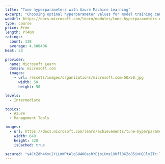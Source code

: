 ```yaml
---
title: "Tune hyperparameters with Azure Machine Learning"
excerpt: "Choosing optimal hyperparameter values for model training can be difficult, and usually involved a great deal of trial and error. With Azure Machine Learning, you can leverage cloud-scale experiments to tune hyperparameters."
webUrl: https://docs.microsoft.com/learn/modules/tune-hyperparameters-with-azure-machine-learning/
type: course
price: Free
length: PT46M
ratings:
  count: 138
  average: 4.688406
heat: 53

provider:
  name: Microsoft Learn
  domain: microsoft.com
  images:
    - url: /assets/images/organizations/microsoft.com-50x50.jpg
      width: 50
      height: 50

levels:
  - Intermediate

topics:
  - Azure
  - Management Tools

images:
  - url: https://docs.microsoft.com/learn/achievements/tune-hyperparameters-with-azure-machine-learning-social.png
    width: 640
    height: 320
    isCached: true

secured: "y4CtZdh4Kxu2YLLnWPtAlqSU408ashYEjoiUmz1OUfl8XZo85jxHQJlyITc+7Oz6n90pQOmo/f6l4qUF5ic9ZITPZfgEnJx2D+uqC6qfdcTdgeH9cFaKH8g+kIjtIzz5eHC48xzWFT3Lbuu9Uh7oq+hgbzcVkDA/22vaQpjNYb5wq+E7Xr+uiNGdLoNCs3T42+XpSK+3L1lGGVreZuPgTfs880gbvF4ub/t7/SUFCYL1+uAVzMLa7iLpzEVrYve8AWw/OnC3xZN6s3jGXq94Nip1dn3ZHl54kgPu2b1nqMSW1nJRjebA74pnAAMYUPjUCj70CegCs3oqNCmJ94Sm3lSf+Otuo2LSI+SXNtyG19rg4HD/8meIZaA+RhmvRn3+FrklNLKSqtpT6vGUyBPSYH0g1JyB0c4wGrXrkW/PEJM=;DTEhuq1WdvB0DevHvezWCw=="
---
```


